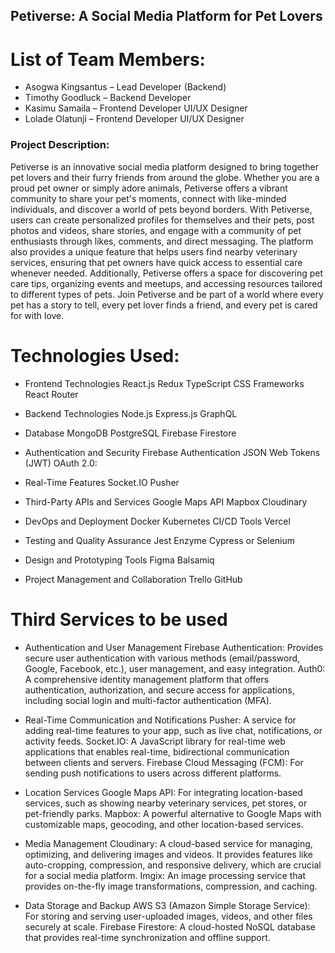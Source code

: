 ## Petiverse: A Social Media Platform for Pet Lovers

# List of Team Members:
+ 	Asogwa Kingsantus – Lead Developer (Backend)
+ 	Timothy Goodluck – Backend Developer
+  	Kasimu Samaila – Frontend Developer UI/UX Designer
+  	Lolade Olatunji – Frontend Developer UI/UX Designer

### Project Description:

Petiverse is an innovative social media platform designed to bring together pet lovers and their furry friends from around the globe. Whether you are a proud pet owner or simply adore animals, Petiverse offers a vibrant community to share your pet's moments, connect with like-minded individuals, and discover a world of pets beyond borders.
With Petiverse, users can create personalized profiles for themselves and their pets, post photos and videos, share stories, and engage with a community of pet enthusiasts through likes, comments, and direct messaging. The platform also provides a unique feature that helps users find nearby veterinary services, ensuring that pet owners have quick access to essential care whenever needed.
Additionally, Petiverse offers a space for discovering pet care tips, organizing events and meetups, and accessing resources tailored to different types of pets.
Join Petiverse and be part of a world where every pet has a story to tell, every pet lover finds a friend, and every pet is cared for with love.

# Technologies Used:

+ Frontend Technologies
React.js
Redux
TypeScript
CSS Frameworks
React Router

+ Backend Technologies
Node.js
Express.js
GraphQL

+ Database
MongoDB
PostgreSQL
Firebase Firestore

+ Authentication and Security
Firebase Authentication
JSON Web Tokens (JWT)
OAuth 2.0:

+ Real-Time Features
Socket.IO
Pusher

+ Third-Party APIs and Services
Google Maps API
Mapbox
Cloudinary

+ DevOps and Deployment
Docker
Kubernetes
CI/CD Tools
Vercel

+ Testing and Quality Assurance
Jest
Enzyme
Cypress or Selenium

+ Design and Prototyping Tools
Figma
Balsamiq

+ Project Management and Collaboration
Trello
GitHub

# Third Services to be used

+ Authentication and User Management
Firebase Authentication: Provides secure user authentication with various methods (email/password, Google, Facebook, etc.), user management, and easy integration.
Auth0: A comprehensive identity management platform that offers authentication, authorization, and secure access for applications, including social login and multi-factor authentication (MFA).

+ Real-Time Communication and Notifications
Pusher: A service for adding real-time features to your app, such as live chat, notifications, or activity feeds.
Socket.IO: A JavaScript library for real-time web applications that enables real-time, bidirectional communication between clients and servers.
Firebase Cloud Messaging (FCM): For sending push notifications to users across different platforms.

+ Location Services
Google Maps API: For integrating location-based services, such as showing nearby veterinary services, pet stores, or pet-friendly parks.
Mapbox: A powerful alternative to Google Maps with customizable maps, geocoding, and other location-based services.

+ Media Management
Cloudinary: A cloud-based service for managing, optimizing, and delivering images and videos. It provides features like auto-cropping, compression, and responsive delivery, which are crucial for a social media platform.
Imgix: An image processing service that provides on-the-fly image transformations, compression, and caching.

+ Data Storage and Backup
AWS S3 (Amazon Simple Storage Service): For storing and serving user-uploaded images, videos, and other files securely at scale.
Firebase Firestore: A cloud-hosted NoSQL database that provides real-time synchronization and offline support.
 